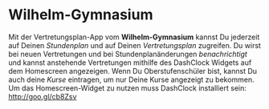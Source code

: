 Wilhelm-Gymnasium
=================
Mit der Vertretungsplan-App vom **Wilhelm-Gymnasium** kannst Du jederzeit auf Deinen *Stundenplan* und auf Deinen *Vertretungsplan* zugreifen.
Du wirst bei neuen Vertretungen und bei Stundenplanänderungen *benachrichtigt* und kannst anstehende Vertretungen mithilfe des DashClock Widgets auf dem Homescreen angezeigen.
Wenn Du Oberstufenschüler bist, kannst Du auch deine *Kurse* eintragen, um nur Deine Kurse angezeigt zu bekommen.
Um das Homescreen-Widget zu nutzen muss DashClock installiert sein: http://goo.gl/cb8Zsv